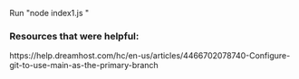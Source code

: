 Run "node index1.js " 

<h3>Resources that were helpful:</h3>
https://help.dreamhost.com/hc/en-us/articles/4466702078740-Configure-git-to-use-main-as-the-primary-branch

